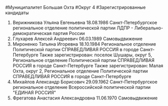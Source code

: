 #Муниципалитет
Большая Охта
#Округ
4
#Зарегистрированные кандидаты
1. Верижникова Ульяна Евгеньевна 18.08.1986
Санкт-Петербургское региональное отделение политической партии ЛДПР - Либерально-демократическая партия России
2. Глухарев Алексей Андреевич 06.03.1989
Самовыдвижение
3. Мироненко Татьяна Игоревна 18.10.1984
Региональное отделение Политической партии СПРАВЕДЛИВАЯ РОССИЯ в городе Санкт-Петербурге
Также зарегистрирован: поселок Шушары, округ 5, Региональное отделение Политической партии СПРАВЕДЛИВАЯ РОССИЯ в городе Санкт-Петербурге
Также зарегистрирован: Малая Охта, округ 2, Региональное отделение Политической партии СПРАВЕДЛИВАЯ РОССИЯ в городе Санкт-Петербурге
4. Михайлов Александр Борисович 29.09.1962
Санкт-Петербургское региональное отделение Всероссийской политической партии "ЕДИНАЯ РОССИЯ"
5. Фрегатова Анастасия Александровна 11.06.1970
Самовыдвижение
